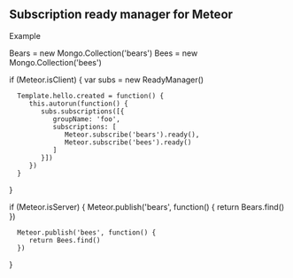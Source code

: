 Subscription ready manager for Meteor
---



Example

   <template name="hello">
      {{#if fooReady}}
         subscription group foo is ready
      {{else}}
         subscription group foo is NOT ready
      {{/if}}
   </template>


   Bears = new Mongo.Collection('bears')
   Bees = new Mongo.Collection('bees')

   if (Meteor.isClient) {
      var subs = new ReadyManager()

      Template.hello.created = function() {
         this.autorun(function() {
            subs.subscriptions([{
               groupName: 'foo',
               subscriptions: [
                  Meteor.subscribe('bears').ready(),
                  Meteor.subscribe('bees').ready()
               ]
            }])
         })
      }
   }

   if (Meteor.isServer) {
      Meteor.publish('bears', function() {
         return Bears.find()
      })

      Meteor.publish('bees', function() {
         return Bees.find()
      })
   }
